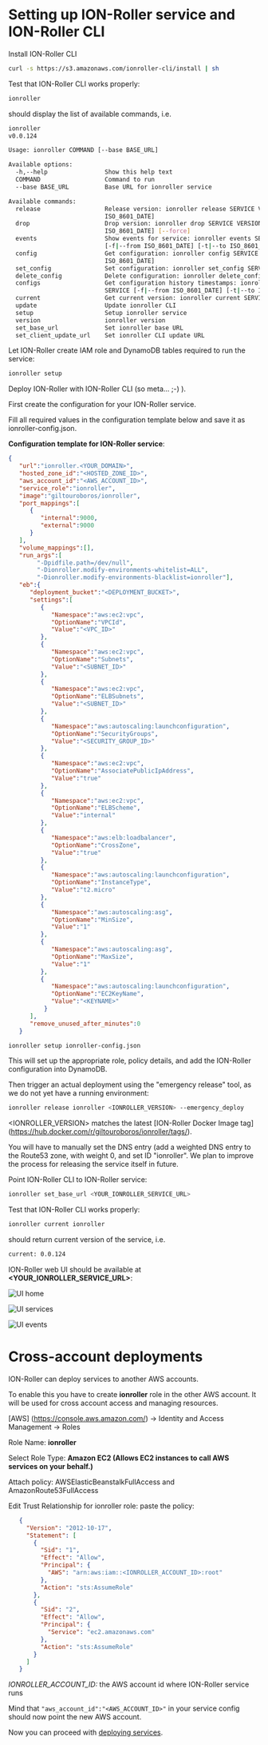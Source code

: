 # Setting up ION-Roller service and ION-Roller CLI

Install ION-Roller CLI

```bash
curl -s https://s3.amazonaws.com/ionroller-cli/install | sh
```

Test that ION-Roller CLI works properly:

```bash
ionroller 
```
should display the list of available commands, i.e.

```bash
ionroller 
v0.0.124

Usage: ionroller COMMAND [--base BASE_URL]

Available options:
  -h,--help                Show this help text
  COMMAND                  Command to run
  --base BASE_URL          Base URL for ionroller service

Available commands:
  release                  Release version: ionroller release SERVICE VERSION [-c|--conf
                           ISO_8601_DATE]
  drop                     Drop version: ionroller drop SERVICE VERSION [-c|--conf
                           ISO_8601_DATE] [--force]
  events                   Show events for service: ionroller events SERVICE [VERSION]
                           [-f|--from ISO_8601_DATE] [-t|--to ISO_8601_DATE]
  config                   Get configuration: ionroller config SERVICE [-t,--timestamp
                           ISO_8601_DATE]
  set_config               Set configuration: ionroller set_config SERVICE [FILE]
  delete_config            Delete configuration: ionroller delete_config SERVICE
  configs                  Get configuration history timestamps: ionroller configs
                           SERVICE [-f|--from ISO_8601_DATE] [-t|--to ISO_8601_DATE]
  current                  Get current version: ionroller current SERVICE
  update                   Update ionroller CLI
  setup                    Setup ionroller service
  version                  ionroller version
  set_base_url             Set ionroller base URL
  set_client_update_url    Set ionroller CLI update URL
```

Let ION-Roller create IAM role and DynamoDB tables required to run the service:

```bash
ionroller setup
```

Deploy ION-Roller with ION-Roller CLI (so meta... ;-) ). 

First create the configuration for your ION-Roller service.

Fill all required values in the configuration template below and save it as ionroller-config.json.

**Configuration template for ION-Roller service**:

```json
{
   "url":"ionroller.<YOUR_DOMAIN>", 
   "hosted_zone_id":"<HOSTED_ZONE_ID>",
   "aws_account_id":"<AWS_ACCOUNT_ID>",
   "service_role":"ionroller",
   "image":"giltouroboros/ionroller",
   "port_mappings":[
      {
         "internal":9000,
         "external":9000
      }
   ],
   "volume_mappings":[],
   "run_args":[
        "-Dpidfile.path=/dev/null",
        "-Dionroller.modify-environments-whitelist=ALL",
        "-Dionroller.modify-environments-blacklist=ionroller"],
   "eb":{
      "deployment_bucket":"<DEPLOYMENT_BUCKET>",
      "settings":[
         {
            "Namespace":"aws:ec2:vpc",
            "OptionName":"VPCId",
            "Value":"<VPC_ID>"
         },
         {
            "Namespace":"aws:ec2:vpc",
            "OptionName":"Subnets",
            "Value":"<SUBNET_ID>"
         },
         {
            "Namespace":"aws:ec2:vpc",
            "OptionName":"ELBSubnets",
            "Value":"<SUBNET_ID>"
         },
         {
            "Namespace":"aws:autoscaling:launchconfiguration",
            "OptionName":"SecurityGroups",
            "Value":"<SECURITY_GROUP_ID>"
         },
         {
            "Namespace":"aws:ec2:vpc",
            "OptionName":"AssociatePublicIpAddress",
            "Value":"true"
         },
         {
            "Namespace":"aws:ec2:vpc",
            "OptionName":"ELBScheme",
            "Value":"internal"
         },
         {
            "Namespace":"aws:elb:loadbalancer",
            "OptionName":"CrossZone",
            "Value":"true"
         },
         {
            "Namespace":"aws:autoscaling:launchconfiguration",
            "OptionName":"InstanceType",
            "Value":"t2.micro"
         },
         {
            "Namespace":"aws:autoscaling:asg",
            "OptionName":"MinSize",
            "Value":"1"
         },
         {
            "Namespace":"aws:autoscaling:asg",
            "OptionName":"MaxSize",
            "Value":"1"
         },
         {
            "Namespace":"aws:autoscaling:launchconfiguration",
            "OptionName":"EC2KeyName",
            "Value":"<KEYNAME>"
          }
      ],
      "remove_unused_after_minutes":0
   }
```

```bash
ionroller setup ionroller-config.json
```

This will set up the appropriate role, policy details, and add the ION-Roller configuration into DynamoDB.

Then trigger an actual deployment using the "emergency release" tool, as we do not yet have a running environment:

```bash
ionroller release ionroller <IONROLLER_VERSION> --emergency_deploy
```

\<IONROLLER_VERSION\> matches the latest [ION-Roller Docker Image tag] (https://hub.docker.com/r/giltouroboros/ionroller/tags/).

You will have to manually set the DNS entry (add a weighted DNS entry to the Route53 zone, with weight 0, and set ID "ionroller". We plan to improve the process for releasing the service itself in future.

Point ION-Roller CLI to ION-Roller service:

```bash
ionroller set_base_url <YOUR_IONROLLER_SERVICE_URL>
```

Test that ION-Roller CLI works properly:

```bash
ionroller current ionroller
```

should return current version of the service, i.e.

```bash
current: 0.0.124
```

ION-Roller web UI should be available at **\<YOUR_IONROLLER_SERVICE_URL\>**:


![UI home](images/ui-1.png)

![UI services](images/ui-2.png)

![UI events](images/ui-3.png)

# Cross-account deployments

ION-Roller can deploy services to another AWS accounts. 

To enable this you have to create **ionroller** role in the other AWS account. It will be used for cross account access and managing resources.

[AWS] (https://console.aws.amazon.com/) -> Identity and Access Management -> Roles

Role Name: **ionroller**

Select Role Type: **Amazon EC2 (Allows EC2 instances to call AWS services on your behalf.)**

Attach policy: AWSElasticBeanstalkFullAccess and AmazonRoute53FullAccess

Edit Trust Relationship for ionroller role: paste the policy:
```json
   {
     "Version": "2012-10-17",
     "Statement": [
       {
         "Sid": "1",
         "Effect": "Allow",
         "Principal": {
           "AWS": "arn:aws:iam::<IONROLLER_ACCOUNT_ID>:root"
         },
         "Action": "sts:AssumeRole"
       },
       {
         "Sid": "2",
         "Effect": "Allow",
         "Principal": {
           "Service": "ec2.amazonaws.com"
         },
         "Action": "sts:AssumeRole"
       }
     ]
   }
```

*IONROLLER_ACCOUNT_ID:* the AWS account id where ION-Roller service runs

Mind that `"aws_account_id":"<AWS_ACCOUNT_ID>"` in your service config should now point the new AWS account. 

Now you can proceed with [deploying services](deployingServices.md).
